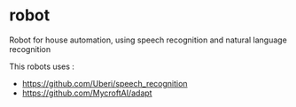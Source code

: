 # robot
Robot for house automation, using speech recognition and natural language recognition

This robots uses :
* https://github.com/Uberi/speech_recognition
* https://github.com/MycroftAI/adapt
